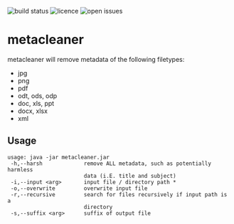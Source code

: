 ![build status](https://api.travis-ci.com/ozzi-/metacleaner.svg?branch=master)
![licence](https://img.shields.io/github/license/ozzi-/metacleaner.svg)
![open issues](https://img.shields.io/github/issues/ozzi-/metacleaner.svg)

# metacleaner
metacleaner will remove metadata of the following filetypes:
- jpg
- png
- pdf
- odt, ods, odp
- doc, xls, ppt
- docx, xlsx
- xml

## Usage
```
usage: java -jar metacleaner.jar
 -h,--harsh             remove ALL metadata, such as potentially harmless
                        data (i.E. title and subject)
 -i,--input <arg>       input file / directory path *
 -o,--overwrite         overwrite input file
 -r,--recursive         search for files recursively if input path is a
                        directory
 -s,--suffix <arg>      suffix of output file
```
